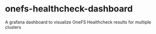 # onefs-healthcheck-dashboard
A grafana dashboard to visualize OneFS Healthcheck results for multiple clusters
